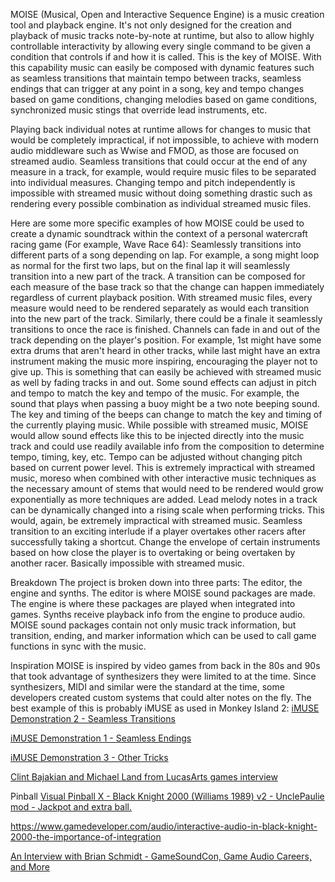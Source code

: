 MOISE (Musical, Open and Interactive Sequence Engine) is a music creation tool and playback engine. It's not only designed for the creation and playback of music tracks note-by-note at runtime, but also to allow highly controllable interactivity by allowing every single command to be given a condition that controls if and how it is called. This is the key of MOISE. With this capability music can easily be composed with dynamic features such as seamless transitions that maintain tempo between tracks, seamless endings that can trigger at any point in a song, key and tempo changes based on game conditions, changing melodies based on game conditions, synchronized music stings that override lead instruments, etc.
 
Playing back individual notes at runtime allows for changes to music that would be completely impractical, if not impossible, to achieve with modern audio middleware such as Wwise and FMOD, as those are focused on streamed audio. Seamless transitions that could occur at the end of any measure in a track, for example, would require music files to be separated into individual measures. Changing tempo and pitch independently is impossible with streamed music without doing something drastic such as rendering every possible combination as individual streamed music files.
 
Here are some more specific examples of how MOISE could be used to create a dynamic soundtrack within the context of a personal watercraft racing game (For example, Wave Race 64):
Seamlessly transitions into different parts of a song depending on lap.
For example, a song might loop as normal for the first two laps, but on the final lap it will seamlessly transition into a new part of the track. A transition can be composed for each measure of the base track so that the change can happen immediately regardless of current playback position.
With streamed music files, every measure would need to be rendered separately as would each transition into the new part of the track.
Similarly, there could be a finale it seamlessly transitions to once the race is finished.
Channels can fade in and out of the track depending on the player's position.
For example, 1st might have some extra drums that aren't heard in other tracks, while last might have an extra instrument making the music more inspiring, encouraging the player not to give up.
This is something that can easily be achieved with streamed music as well by fading tracks in and out.
Some sound effects can adjust in pitch and tempo to match the key and tempo of the music.
For example, the sound that plays when passing a buoy might be a two note beeping sound. The key and timing of the beeps can change to match the key and timing of the currently playing music.
While possible with streamed music, MOISE would allow sound effects like this to be injected directly into the music track and could use readily available info from the composition to determine tempo, timing, key, etc.
Tempo can be adjusted without changing pitch based on current power level.
This is extremely impractical with streamed music, moreso when combined with other interactive music techniques as the necessary amount of stems that would need to be rendered would grow exponentially as more techniques are added.
Lead melody notes in a track can be dynamically changed into a rising scale when performing tricks.
This would, again, be extremely impractical with streamed music.
Seamless transition to an exciting interlude if a player overtakes other racers after successfully taking a shortcut.
Change the envelope of certain instruments based on how close the player is to overtaking or being overtaken by another racer.
Basically impossible with streamed music.

Breakdown
The project is broken down into three parts: The editor, the engine and synths. The editor is where MOISE sound packages are made. The engine is where these packages are played when integrated into games. Synths receive playback info from the engine to produce audio. MOISE sound packages contain not only music track information, but transition, ending, and marker information which can be used to call game functions in sync with the music.

Inspiration
MOISE is inspired by video games from back in the 80s and 90s that took advantage of synthesizers they were limited to at the time. Since synthesizers, MIDI and similar were the standard at the time, some developers created custom systems that could alter notes on the fly. The best example of this is probably iMUSE as used in Monkey Island 2:
[iMUSE Demonstration 2 - Seamless Transitions](https://www.youtube.com/watch?v=7N41TEcjcvM)
 
[iMUSE Demonstration 1 - Seamless Endings](https://www.youtube.com/watch?v=AjtxK_WT784)
 
[iMUSE Demonstration 3 - Other Tricks](https://www.youtube.com/watch?v=-XuClagw6IQ)

[Clint Bajakian and Michael Land from LucasArts games interview](https://youtu.be/-0EqG6RYn9Y?si=ePghIS39WEbE0Xds)
 
Pinball
[ Visual Pinball X - Black Knight 2000 (Williams 1989) v2 - UnclePaulie mod - Jackpot and extra ball.
](https://www.youtube.com/watch?v=4Rn8t14axLU)

[https://www.gamedeveloper.com/audio/interactive-audio-in-black-knight-2000-the-importance-of-integration 
](https://www.gamedeveloper.com/audio/interactive-audio-in-black-knight-2000-the-importance-of-integration)

[An Interview with Brian Schmidt - GameSoundCon, Game Audio Careers, and More](https://www.youtube.com/watch?v=wI8QiladrvY&)


